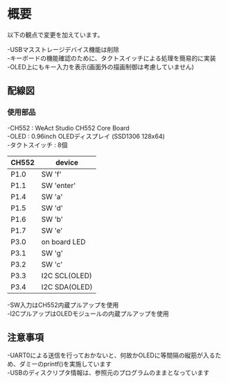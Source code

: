 # 概要

以下の観点で変更を加えています。<BR>

-USBマスストレージデバイス機能は削除<BR>
-キーボードの機能確認のために、タクトスイッチによる処理を簡易的に実装<BR>
-OLED上にもキー入力を表示(画面外の描画制御は考慮していません)<BR>


## 配線図

### 使用部品

-CH552 : WeAct Studio CH552 Core Board<BR>
-OLED : 0.96inch OLEDディスプレイ (SSD1306 128x64)<BR>
-タクトスイッチ : 8個<BR>

|CH552|device|
|---|---|
|P1.0|SW 'f'|
|P1.1|SW 'enter'|
|P1.4|SW 'a'|
|P1.5|SW 'd'|
|P1.6|SW 'b'|
|P1.7|SW 'e'|
|P3.0|on board LED|
|P3.1|SW 'g'|
|P3.2|SW 'c'|
|P3.3|I2C SCL(OLED)|
|P3.4|I2C SDA(OLED)|

-SW入力はCH552内蔵プルアップを使用<BR>
-I2CプルアップはOLEDモジュールの内蔵プルアップを使用<BR>


## 注意事項

-UART0による送信を行っておかないと、何故かOLEDに等間隔の縦筋が入るため、ダミーのprintf()を実施しています<BR>
-USBのディスクリプタ情報は、参照元のプログラムのままとなっています<BR>
